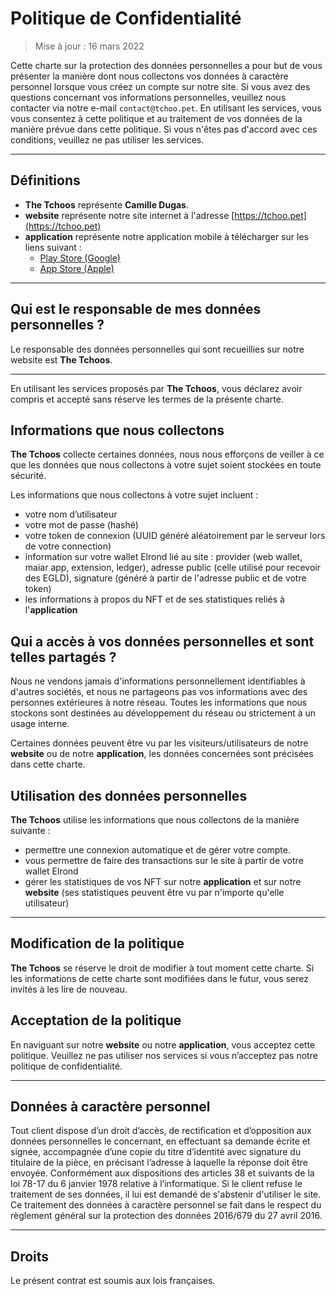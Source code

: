 # Politique de Confidentialité

> Mise à jour : 16 mars 2022

Cette charte sur la protection des données personnelles a pour but de vous présenter la manière dont nous collectons vos données à caractère personnel lorsque vous créez un compte sur notre site. Si vous avez des questions concernant vos informations personnelles, veuillez nous contacter via notre e-mail ``contact@tchoo.pet``. En utilisant les services, vous vous consentez à cette politique et au traitement de vos données de la manière prévue dans cette politique. Si vous n'êtes pas d'accord avec ces conditions, veuillez ne pas utiliser les services.  

---

## Définitions 

- **The Tchoos** représente **Camille Dugas**.
- **website** représente notre site internet à l'adresse [https://tchoo.pet](https://tchoo.pet)
- **application** représente notre application mobile à télécharger sur les liens suivant :
    - [Play Store (Google)](https://play.google.com/store/apps/details?id=com.tchoo.pet)
    - [App Store (Apple)](https://apps.apple.com/us/app/tchoo-pet/id1498797554)

---

## Qui est le responsable de mes données personnelles ?

Le responsable des données personnelles qui sont recueillies sur notre website est **The Tchoos**.

---

En utilisant les services proposés par **The Tchoos**, vous déclarez avoir compris et accepté sans réserve les termes de la présente charte.

## Informations que nous collectons

**The Tchoos** collecte certaines données, nous nous efforçons de veiller à ce que les données que nous collectons à votre sujet soient stockées en toute sécurité. 

Les informations que nous collectons à votre sujet incluent :
- votre nom d’utilisateur
- votre mot de passe (hashé)
- votre token de connexion (UUID généré aléatoirement par le serveur lors de votre connection)
- information sur votre wallet Elrond lié au site : provider (web wallet, maiar app, extension, ledger), adresse public (celle utilisé pour recevoir des EGLD), signature (généré à partir de l'adresse public et de votre token)
- les informations à propos du NFT et de ses statistiques reliés à l'**application**

## Qui a accès à vos données personnelles et sont telles partagés ?
Nous ne vendons jamais d'informations personnellement identifiables à d'autres sociétés, et nous ne partageons pas vos informations avec des personnes extérieures à notre réseau. Toutes les informations que nous stockons sont destinées au développement du réseau ou strictement à un usage interne. 

Certaines données peuvent être vu par les visiteurs/utilisateurs de notre **website** ou de notre **application**, les données concernées sont précisées dans cette charte.

## Utilisation des données personnelles

**The Tchoos** utilise les informations que nous collectons de la manière suivante :
- permettre une connexion automatique et de gérer votre compte.
- vous permettre de faire des transactions sur le site à partir de votre wallet Elrond
- gérer les statistiques de vos NFT sur notre **application** et sur notre **website** (ses statistiques peuvent être vu par n'importe qu'elle utilisateur)

---

## Modification de la politique

**The Tchoos** se réserve le droit de modifier à tout moment cette charte. Si les informations de cette charte sont modifiées dans le futur, vous serez invités à les lire de nouveau. 

## Acceptation de la politique

En naviguant sur notre **website** ou notre **application**, vous acceptez cette politique. Veuillez ne pas utiliser nos services si vous n’acceptez pas notre politique de confidentialité. 

---

## Données à caractère personnel

Tout client dispose d’un droit d’accès, de rectification et d’opposition aux données personnelles le concernant, en effectuant sa demande écrite et signée, accompagnée d’une copie du titre d’identité avec signature du titulaire de la pièce, en précisant l’adresse à laquelle la réponse doit être envoyée. Conformément aux dispositions des articles 38 et suivants de la loi 78-17 du 6 janvier 1978 relative à l’informatique. Si le client refuse le traitement de ses données, il lui est demandé de s'abstenir d'utiliser le site. Ce traitement des données à caractère personnel se fait dans le respect du règlement général sur la protection des données 2016/679 du 27 avril 2016. 

---

## Droits

Le présent contrat est soumis aux lois françaises.